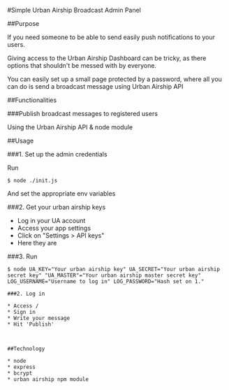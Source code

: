 #Simple Urban Airship Broadcast Admin Panel

##Purpose

If you need someone to be able to send easily push notifications to your users. 

Giving access to the Urban Airship Dashboard can be tricky, as there options that shouldn't be messed with by everyone.

You can easily set up a small page protected by a password, where all you can do is send a broadcast message using Urban Airship API

##Functionalities

###Publish broadcast messages to registered users

Using the Urban Airship API & node module

##Usage

###1. Set up the admin credentials

Run 
```
$ node ./init.js
```
And set the appropriate env variables

###2. Get your urban airship keys

* Log in your UA account
* Access your app settings
* Click on "Settings > API keys"
* Here they are

###3. Run


```
$ node UA_KEY="Your urban airship key" UA_SECRET="Your urban airship secret key" "UA_MASTER"="Your urban airship master secret key" LOG_USERNAME="Username to log in" LOG_PASSWORD="Hash set on 1."

###2. Log in

* Access /
* Sign in
* Write your message
* Hit 'Publish'



##Technology

* node
* express
* bcrypt
* urban airship npm module
